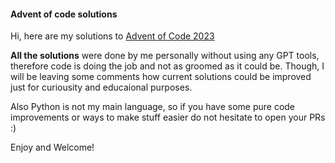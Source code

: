 #### Advent of code solutions

Hi, here are my solutions to [Advent of Code 2023](https://adventofcode.com/2023)

**All the solutions** were done by me personally without using any GPT tools, therefore code is doing the job and not as groomed as it could be. Though, I will be leaving some comments how current solutions could be improved just for curiousity and educaional purposes.

Also Python is not my main language, so if you have some pure code improvements or ways to make stuff easier do not hesitate to open your PRs :) 

Enjoy and Welcome!